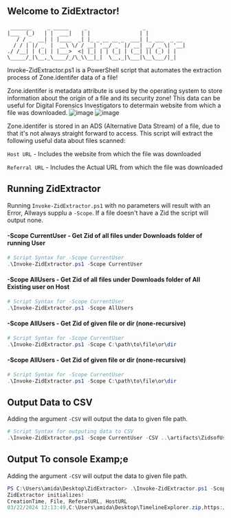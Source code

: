 ## Welcome to ZidExtractor!                                                    
```
 _______     _ _____     _                  _             
|___  (_)   | |  ___|   | |                | |            
   / / _  __| | |____  _| |_ _ __ __ _  ___| |_ ___  _ __ 
  / / | |/ _` |  __\ \/ / __| '__/ _` |/ __| __/ _ \| '__|
./ /__| | (_| | |___>  <| |_| | | (_| | (__| || (_) | |   
\_____/_|\__,_\____/_/\_\\__|_|  \__,_|\___|\__\___/|_|   
```                                               

Invoke-ZidExtractor.ps1 is a PowerShell script that automates the extraction process of Zone.identifer data of a file! 

Zone.identifer is metadata attribute is used by the operating system to store information about the origin of a file and its security zone!
This data can be useful for Digital Forensics Investigators to determain website from which a file was downloaded.
![image](https://github.com/amitd8/ZidExtractor/assets/97177937/63b95ae2-5f0b-423c-908f-7c67b2ee7114)
![image](https://github.com/amitd8/ZidExtractor/assets/97177937/52b9be30-dbd7-4ca7-aad6-994fbbb71a4e)

Zone.identifer is stored in an ADS (Alternative Data Stream) of a file, due to that it's not always straight forward to access.
This script will extract the following useful data about files scanned:

`Host URL` - Includes the website from which the file was downloaded

`Referral URL` - Includes the Actual URL from which the file was downloaded
## Running ZidExtractor
Running `Invoke-ZidExtractor.ps1` with no parameters will result with an Error, Allways supplu a `-Scope`.
If a file doesn't have a Zid the script will output none.
<a name="Scope" id="Mode0"></a>
#### -Scope CurrentUser - Get Zid of all files under Downloads folder of running User  
``` powershell
# Script Syntax for -Scope CurrentUser
.\Invoke-ZidExtractor.ps1 -Scope CurrentUser
```
#### -Scope AllUsers - Get Zid of all files under Downloads folder of All Existing user on Host  
``` powershell
# Script Syntax for -Scope CurrentUser 
.\Invoke-ZidExtractor.ps1 -Scope AllUsers
```
#### -Scope AllUsers - Get Zid of given file or dir (none-recursive)
``` powershell
# Script Syntax for -Scope CurrentUser 
.\Invoke-ZidExtractor.ps1 -Scope C:\path\to\file\or\dir
```
#### -Scope AllUsers - Get Zid of given file or dir (none-recursive)
``` powershell
# Script Syntax for -Scope CurrentUser 
.\Invoke-ZidExtractor.ps1 -Scope C:\path\to\file\or\dir
```
## Output Data to CSV
Adding the argument `-CSV` will output the data to given file path.
``` powershell
# Script Syntax for outputing data to CSV
.\Invoke-ZidExtractor.ps1 -Scope CurrentUser -CSV ..\artifacts\ZidsofUserAmitd.csv
```
## Output To console Examp;e
Adding the argument `-CSV` will output the data to given file path.
``` powershell
PS C:\Users\amida\Desktop\ZidExtractor> .\Invoke-ZidExtractor.ps1 -Scope ..\TimelineExplorer.zip
ZidExtractor initializes!
CreationTime, File, ReferalURL, HostURL
03/22/2024 12:13:49,C:\Users\amida\Desktop\TimelineExplorer.zip,https://ericzimmerman.github.io/,https://f001.backblazeb2.com/file/EricZimmermanTools/net6/TimelineExplorer.zip
```
